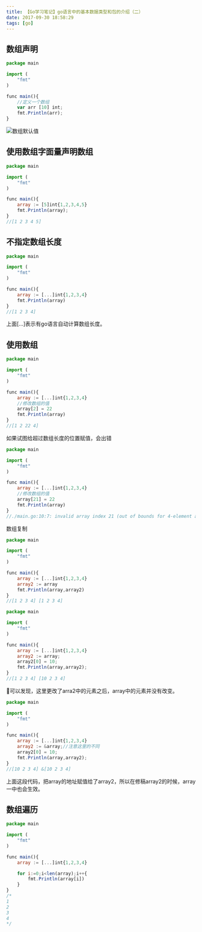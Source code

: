 ```yaml
---
title: 【Go学习笔记】go语言中的基本数据类型和包的介绍（二）
date: 2017-09-30 18:58:29
tags: [go]
---
```


## 数组声明
```js
package main

import (
	"fmt"
)

func main(){
	//定义一个数组
	var arr [10] int;
	fmt.Println(arr);
}
```
![数组默认值](7.png)

<!-- more -->

## 使用数组字面量声明数组
```js
package main

import (
	"fmt"
)

func main(){
	array := [5]int{1,2,3,4,5}
	fmt.Println(array);
}
//[1 2 3 4 5]
```

## 不指定数组长度

```js
package main

import (
	"fmt"
)

func main(){
	array := [...]int{1,2,3,4}
	fmt.Println(array)
}
//[1 2 3 4]
```
上面[...]表示有go语言自动计算数组长度。

## 使用数组
```js
package main

import (
	"fmt"
)

func main(){
	array := [...]int{1,2,3,4}
	//修改数组的值
	array[2] = 22
	fmt.Println(array)
}
//[1 2 22 4]
```

如果试图给超过数组长度的位置赋值，会出错
```js
package main

import (
	"fmt"
)

func main(){
	array := [...]int{1,2,3,4}
	//修改数组的值
	array[21] = 22
	fmt.Println(array)
}
//./main.go:10:7: invalid array index 21 (out of bounds for 4-element array)
```


数组复制
```js
package main

import (
	"fmt"
)

func main(){
	array := [...]int{1,2,3,4}
	array2 := array
	fmt.Println(array,array2)
}
//[1 2 3 4] [1 2 3 4]
```

```js
package main

import (
	"fmt"
)

func main(){
	array := [...]int{1,2,3,4}
	array2 := array;
	array2[0] = 10;
	fmt.Println(array,array2);
}
//[1 2 3 4] [10 2 3 4]
```

可以发现，这里更改了arra2中的元素之后，array中的元素并没有改变。

```js
package main

import (
	"fmt"
)

func main(){
	array := [...]int{1,2,3,4}
	array2 := &array;//注意这里的不同
	array2[0] = 10;
	fmt.Println(array,array2);
}
//[10 2 3 4] &[10 2 3 4]
```

上面这段代码，把array的地址赋值给了array2，所以在修稿array2的时候，array一中也会生效。


## 数组遍历

```js
package main

import (
	"fmt"
)

func main(){
	array := [...]int{1,2,3,4}

	for i:=0;i<len(array);i++{
		fmt.Println(array[i])
	}
}
/*
1
2
3
4
*/
```


